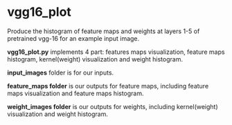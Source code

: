 # vgg16_plot
Produce the histogram of feature maps and weights at layers 1-5 of pretrained vgg-16 for an example input image.

**vgg16_plot.py** implements 4 part: features maps visualization, feature maps histogram, kernel(weight) visualization and weight histogram.

**input_images** folder is for our inputs.

**feature_maps folder** is our outputs for feature maps, including feature maps visualization and feature maps histogram.

**weight_images folder** is our outputs for weights, including kernel(weight) visualization and weight histogram.
